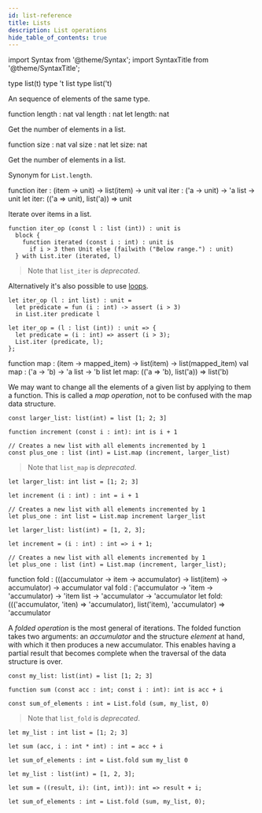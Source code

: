 ```yaml
---
id: list-reference
title: Lists
description: List operations
hide_table_of_contents: true
---
```


import Syntax from '@theme/Syntax';
import SyntaxTitle from '@theme/SyntaxTitle';

<SyntaxTitle syntax="pascaligo">
type list(t)
</SyntaxTitle>
<SyntaxTitle syntax="cameligo">
type 't list
</SyntaxTitle>
<SyntaxTitle syntax="reasonligo">
type list('t)
</SyntaxTitle>

An sequence of elements of the same type.

<SyntaxTitle syntax="pascaligo">
function length : nat
</SyntaxTitle>
<SyntaxTitle syntax="cameligo">
val length : nat
</SyntaxTitle>
<SyntaxTitle syntax="reasonligo">
let length: nat
</SyntaxTitle>

Get the number of elements in a list.

<SyntaxTitle syntax="pascaligo">
function size : nat
</SyntaxTitle>
<SyntaxTitle syntax="cameligo">
val size : nat
</SyntaxTitle>
<SyntaxTitle syntax="reasonligo">
let size: nat
</SyntaxTitle>

Get the number of elements in a list.

Synonym for `List.length`.

<SyntaxTitle syntax="pascaligo">
function iter : (item -> unit) -> list(item) -> unit
</SyntaxTitle>
<SyntaxTitle syntax="cameligo">
val iter : ('a -> unit) -> 'a list -> unit
</SyntaxTitle>
<SyntaxTitle syntax="reasonligo">
let iter: (('a => unit), list('a)) => unit
</SyntaxTitle>

Iterate over items in a list.

<Syntax syntax="pascaligo">

```pascaligo group=lists
function iter_op (const l : list (int)) : unit is
  block {
    function iterated (const i : int) : unit is
      if i > 3 then Unit else (failwith ("Below range.") : unit)
  } with List.iter (iterated, l)
```

> Note that `list_iter` is *deprecated*.

Alternatively it's also possible to use [loops](../language-basics/loops.md).

</Syntax>
<Syntax syntax="cameligo">

```cameligo group=lists
let iter_op (l : int list) : unit =
  let predicate = fun (i : int) -> assert (i > 3)
  in List.iter predicate l
```

</Syntax>
<Syntax syntax="reasonligo">

```reasonligo group=lists
let iter_op = (l : list (int)) : unit => {
  let predicate = (i : int) => assert (i > 3);
  List.iter (predicate, l);
};
```

</Syntax>


<SyntaxTitle syntax="pascaligo">
function map : (item -> mapped_item) -> list(item) -> list(mapped_item)
</SyntaxTitle>
<SyntaxTitle syntax="cameligo">
val map : ('a -> 'b) -> 'a list -> 'b list
</SyntaxTitle>
<SyntaxTitle syntax="reasonligo">
let map: (('a => 'b), list('a)) => list('b)
</SyntaxTitle>

We may want to change all the elements of a given list by applying to
them a function. This is called a *map operation*, not to be confused
with the map data structure.



<Syntax syntax="pascaligo">

```pascaligo group=lists
const larger_list: list(int) = list [1; 2; 3]

function increment (const i : int): int is i + 1

// Creates a new list with all elements incremented by 1
const plus_one : list (int) = List.map (increment, larger_list)
```

> Note that `list_map` is *deprecated*.

</Syntax>
<Syntax syntax="cameligo">

```cameligo group=lists
let larger_list: int list = [1; 2; 3]

let increment (i : int) : int = i + 1

// Creates a new list with all elements incremented by 1
let plus_one : int list = List.map increment larger_list
```

</Syntax>
<Syntax syntax="reasonligo">

```reasonligo group=lists
let larger_list: list(int) = [1, 2, 3];

let increment = (i : int) : int => i + 1;

// Creates a new list with all elements incremented by 1
let plus_one : list (int) = List.map (increment, larger_list);
```

</Syntax>

<SyntaxTitle syntax="pascaligo">
function fold : (((accumulator -> item -> accumulator) -> list(item) -> accumulator) -> accumulator
</SyntaxTitle>
<SyntaxTitle syntax="cameligo">
val fold : ('accumulator -> 'item -> 'accumulator) -> 'item list -> 'accumulator -> 'accumulator
</SyntaxTitle>
<SyntaxTitle syntax="reasonligo">
let fold: ((('accumulator, 'iten) => 'accumulator), list('item), 'accumulator) => 'accumulator
</SyntaxTitle>

A *folded operation* is the most general of iterations. The folded
function takes two arguments: an *accumulator* and the structure
*element* at hand, with which it then produces a new accumulator. This
enables having a partial result that becomes complete when the
traversal of the data structure is over.


<Syntax syntax="pascaligo">

```pascaligo group=lists
const my_list: list(int) = list [1; 2; 3]

function sum (const acc : int; const i : int): int is acc + i

const sum_of_elements : int = List.fold (sum, my_list, 0)
```

> Note that `list_fold` is *deprecated*.

</Syntax>
<Syntax syntax="cameligo">

```cameligo group=lists
let my_list : int list = [1; 2; 3]

let sum (acc, i : int * int) : int = acc + i

let sum_of_elements : int = List.fold sum my_list 0
```

</Syntax>
<Syntax syntax="reasonligo">

```reasonligo group=lists
let my_list : list(int) = [1, 2, 3];

let sum = ((result, i): (int, int)): int => result + i;

let sum_of_elements : int = List.fold (sum, my_list, 0);
```

</Syntax>
